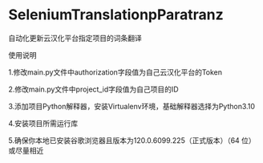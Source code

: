 # SeleniumTranslationpParatranz

自动化更新云汉化平台指定项目的词条翻译

使用说明

1.修改main.py文件中authorization字段值为自己云汉化平台的Token

2.修改main.py文件中project_id字段值为自己项目的ID

3.添加项目Python解释器，安装Virtualenv环境，基础解释器选择为Python3.10

4.安装项目所需运行库

5.确保你本地已安装谷歌浏览器且版本为120.0.6099.225（正式版本）（64 位）或尽量相近